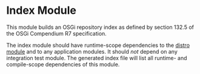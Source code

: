 Index Module
============

This module builds an OSGi repository index as defined by section 132.5 of the OSGi Compendium R7 specification.

The index module should have runtime-scope dependencies to the [distro module](../_distro/readme.md) and to any application modules. It should *not* depend on any integration test module. The generated index file will list all runtime- and compile-scope dependencies of this module.